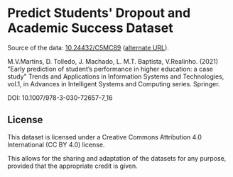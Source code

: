 Predict Students' Dropout and Academic Success Dataset
======================================================

Source of the data: [10.24432/C5MC89](https://doi.org/10.24432/C5MC89)
([alternate URL](https://archive.ics.uci.edu/dataset/697/predict+students+dropout+and+academic+success)).

M.V.Martins, D. Tolledo, J. Machado, L. M.T. Baptista, V.Realinho. (2021)
"Early prediction of student’s performance in higher education: a case study"
Trends and Applications in Information Systems and Technologies, vol.1, in
Advances in Intelligent Systems and Computing series. Springer.

DOI: 10.1007/978-3-030-72657-7\_16

License
-------

This dataset is licensed under a Creative Commons Attribution 4.0 International
(CC BY 4.0) license.

This allows for the sharing and adaptation of the datasets for any purpose,
provided that the appropriate credit is given.
